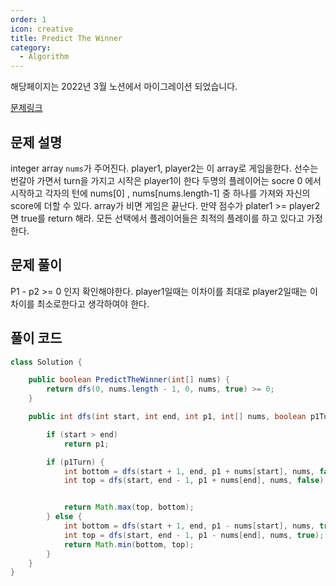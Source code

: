 ```yaml
---
order: 1
icon: creative
title: Predict The Winner
category:
  - Algorithm
---
```


해당페이지는 2022년 3월 노션에서 마이그레이션 되었습니다.

[문제링크](https://leetcode.com/problems/predict-the-winner/)

## 문제 설명

integer array `nums`가 주어진다. player1, player2는 이 array로 게임을한다.
선수는 번갈아 가면서 turn을 가지고 시작은 player1이 한다 두명의 플레이어는 socre 0 에서 시작하고 각자의 턴에
nums[0] , nums[nums.length-1] 중 하나를 가져와 자신의 score에 더할 수 있다. array가 비면 게임은 끝난다.
만약 점수가 plater1 >= player2면 true를 return 해라.
모든 선택에서 플레이어들은 최적의 플레이를 하고 있다고 가정한다.

## 문제 풀이

P1 - p2 >= 0 인지 확인해야한다. player1일때는 이차이를 최대로 player2일때는 이 차이를 최소로한다고 생각하여야 한다.

## 풀이 코드

```java
class Solution {

    public boolean PredictTheWinner(int[] nums) {
        return dfs(0, nums.length - 1, 0, nums, true) >= 0;
    }

    public int dfs(int start, int end, int p1, int[] nums, boolean p1Turn) {

        if (start > end)
            return p1;

        if (p1Turn) {
            int bottom = dfs(start + 1, end, p1 + nums[start], nums, false);
            int top = dfs(start, end - 1, p1 + nums[end], nums, false);


            return Math.max(top, bottom);
        } else {
            int bottom = dfs(start + 1, end, p1 - nums[start], nums, true);
            int top = dfs(start, end - 1, p1 - nums[end], nums, true);
            return Math.min(bottom, top);
        }
    }
}
```
